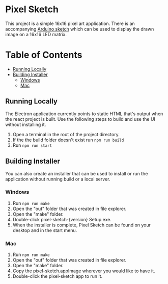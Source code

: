 # Pixel Sketch

This project is a simple 16x16 pixel art application. There is an accompanying [Arduino sketch](https://github.com/sgomes2/pixel-sketch-embedded) which can be used to display the drawn image on a 16x16 LED matrix.

# Table of Contents
- [Running Locally](#running-locally)
- [Building Installer](#building-installer)
    - [Windows](#windows)
    - [Mac](#mac)

## Running Locally
The Electron application currently points to static HTML that's output when the react project is built. Use the following steps to build and use the UI without installing it.

1. Open a terminal in the root of the project directory.
2. If the the build folder doesn't exist run `npm run build`
3. Run `npm run start`

## Building Installer
You can also create an installer that can be used to install or run the application without running build or a local server.

### Windows
1. Run `npm run make`
2. Open the "out" folder that was created in file explorer.
3. Open the "make" folder.
4. Double-click pixel-sketch-{version} Setup.exe.
5. When the installer is complete, Pixel Sketch can be found on your desktop and in the start menu.

### Mac
1. Run `npm run make`
2. Open the "out" folder that was created in file explorer.
3. Open the "make" folder.
4. Copy the pixel-sketch.appImage wherever you would like to have it.
5. Double-click the pixel-sketch app to run it.